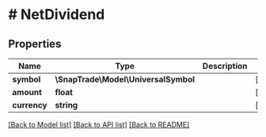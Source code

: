 # # NetDividend

## Properties

Name | Type | Description | Notes
------------ | ------------- | ------------- | -------------
**symbol** | **\SnapTrade\Model\UniversalSymbol** |  | [optional]
**amount** | **float** |  | [optional]
**currency** | **string** |  | [optional]

[[Back to Model list]](../../README.md#models) [[Back to API list]](../../README.md#endpoints) [[Back to README]](../../README.md)
